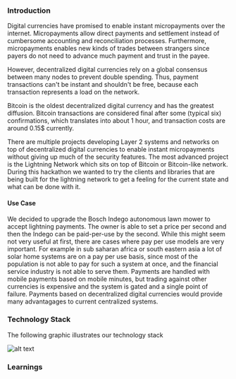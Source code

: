 ### Introduction

Digital currencies have promised to enable instant micropayments over the internet. Micropayments allow direct payments and settlement instead of cumbersome accounting and reconciliation processes. Furthermore, micropayments enables new kinds of trades between strangers since payers do not need to advance much payment and trust in the payee. 

However, decentralized digital currencies rely on a global consensus between many nodes to prevent double spending. Thus, payment transactions can't be instant and shouldn't be free, because each transaction represents a load on the network.

Bitcoin is the oldest decentralized digital currency and has the greatest diffusion. Bitcoin transactions are considered final after some (typical six) confirmations, which translates into about 1 hour,  and transaction costs are around 0.15$ currently.

There are multiple projects developing Layer 2 systems and networks on top of decentralized digital currencies to enable instant micropayments without giving up much of the security features. The most advanced project is the Lightning Network which sits on top of Bitcoin or Bitcoin-like network. During this hackathon we wanted to try the clients and libraries that are being built for the lightning network to get a feeling for the current state and what can be done with it. 

#### Use Case

We decided to upgrade the Bosch Indego autonomous lawn mower to accept lightning payments. The owner is able to set a price per second and then the Indego can be paid-per-use by the second. 
While this might seem not very useful at first, there are cases where pay per use models are very important. For example in sub saharan africa or south eastern asia a lot of solar home systems are on a pay per use basis, since most of the population is not able to pay for such a system at once, and the financial service industry is not able to serve them. Payments are handled with mobile payments based on mobile minutes, but trading against other currencies is expensive and the system is gated and a single point of failure. Payments based on decentralized digital currencies would provide many advantagages to current centralized systems.

### Technology Stack

The following graphic illustrates our technology stack

![alt text](https://raw.githubusercontent.com/domwoe/lightning-mower/master/assets/stack.png)


### Learnings